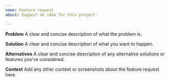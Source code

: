 ```yaml
---
name: Feature request
about: Suggest an idea for this project.

---
```


**Problem**
A clear and concise description of what the problem is. 

**Solution**
A clear and concise description of what you want to happen. 

**Alternatives**
A clear and concise description of any alternative solutions or features you've considered.

**Context**
Add any other context or screenshots about the feature request here.

